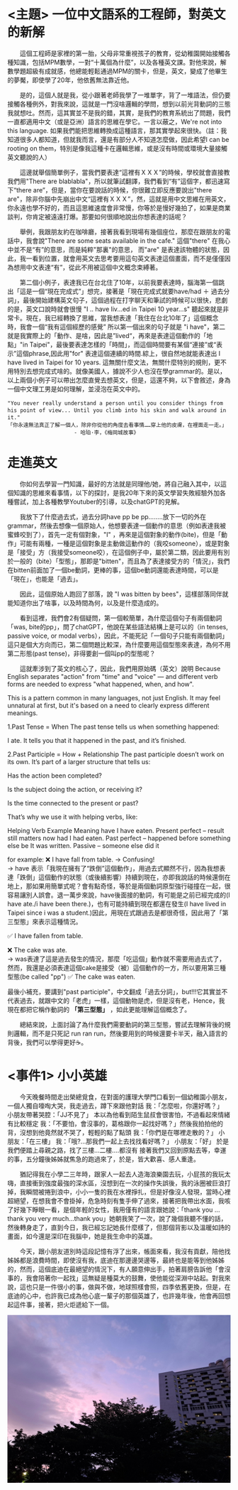 # <主題> 一位中文語系的工程師，對英文的新解
<p style="text-indent: 2em;">這個工程師是家裡的第一胎，父母非常重視孩子的教育，從幼稚園開始接觸各種知識，包括MPM數學，一對“十萬個為什麼”，以及各種英文課。對他來說，解數學題超級有成就感，他總能輕鬆通過MPM的關卡，但是，英文，變成了他畢生的夢魘，即使學了20年，他依舊無法靠近他。  

<p style="text-indent: 2em;">是的，這個人就是我，從小跟著老師我學了一堆單字，背了一堆語法，但仍要接觸各種例外，對我來說，這就是一門沒啥邏輯的學問，想到以前光背動詞的三態我就想吐。然而，這其實並不是我的錯，其實，是我們的教育系統出了問題，我們一直都適用中文（或是亞洲）語言的思維在學它。一言以蔽之，We're not into this language. 如果我們能把思維轉換成這種語言，那其實學起來很快。（註：我知道很多人都知道，但就我而言，還是有部分人不知道怎麼做，因此希望I can be rooting on them，特別是像我這種卡在邏輯思維，或是沒有時間或環境大量接觸英文聽說的人）  

<p style="text-indent: 2em;">這邊就舉個簡單例子，當我們要表達“這裡有ＸＸＸ”的時候，學校就會直接教我們用"There are blablabla"，所以就筆試翻譯，我們看到“有”這個字，都迅速寫下“there are”，但是，當你在要說話的時候，你很難立即反應要說出"there are"，除非你腦中先崩出中文“這裡有ＸＸＸ”，然，這就是用中文思維在用英文，你永遠也學不好的，而且這思維速度會非常慢，你等於是慢好幾拍了，如果是商業談判，你肯定被遠遠打爆。那要如何很順地說出你想表達的話呢？  

<p style="text-indent: 2em;">舉例，我跟朋友約在咖啡廳，接著我看到現場有幾個座位，那麼在跟朋友的電話中，我會說"There are some seats available in the cafe." 這個"there" 在我心中並不是“有”的意思，而是純粹"那裏"的意思，
而"are" 是表達該物體的狀態，因此，我一看到位置，就會用英文去思考要用這句英文表達這個畫面，而不是僅僅因為想用中文表達“有”，從此不用被這個中文概念束縛著。

<p style="text-indent: 2em;">第二個小例子，表達我已在台北住了10年，以前我要表達時，腦海第一個跳出「這是一個“現在完成式”」想完，接著是「現在完成式就要have/had ＋ 過去分詞」，最後開始建構英文句子，這個過程在打字聊天和筆試的時候可以很快，悲劇的是，英文口說時就會很慢 "I .. have liv...ed in Taipei 10 year...s" 聽起來就是非常卡。現在，我已經轉換了思維，當我想表達「我住在台北10年了」這個概念時，我會一個“我有這個經歷的感覺” 所以第一個出來的句子就是 "i have"，第二就是我實際上的「動作、是啥，因此是”lived“，再來是表達這個動作的「地點」"in Taipei"，最後要表達怎樣的「時間」，而這個時間要有某個“連接”或“表示”這個phrase,因此用"for" 表達這個連續的時間.綜上，很自然地就能表達出  
I have lived in Taipei for 10 years. 這無關什麼文法，無關什麼特別的規則，更不用特別去想完成式啥的。就像美國人，據說不少人也沒在學grammar的。是以，以上兩個小例子可以帶出怎麼直覺去想英文，但是，這還不夠，以下會敘述，身為一個中文理工男是如何理解，並浸泡在英文中的。  

    
    "You never really understand a person until you consider things from his point of view... Until you climb into his skin and walk around in it."
    「你永遠無法真正了解一個人，除非你從他的角度去看事情……穿上他的皮膚，在裡面走一走。」  
                         - 哈珀·李，《梅岡城故事》


# 走進英文  

<p style="text-indent: 2em;">你如何去學習一門知識，最好的方法就是同理他/她，將自己融入其中，以這個知識的思維來看事情，以下的探討，是我20年下來的英文學習失敗經驗外加各種嘗試，加上各種教學Youtuber的引導，以及chatGPT的見解。

<p style="text-indent: 2em;">我放下了什麼過去式，過去分詞have pp  be pp........放下一切的外在 grammar，然後去想像一個原始人，他想要表達一個動作的意思（例如表達我被蜜蜂咬到了），首先一定有個對象，"I" ，再來是這個對象的動作(bite)，但是「動作」可能有兩種，一種是這個對象是主動做這動作的（我咬someone），或是對象是「接受」方（我接受someone咬），在這個例子中，屬於第二類，因此要用有別於一般的（bite）「型態」，那即是"bitten"，而且為了表達接受方的「情況」，我們在bitten前面加了一個be動詞，更棒的事，這個be動詞還能表達時間，可以是「現在」，也能是「過去」。  

<p style="text-indent: 2em;">因此，這個原始人跑回了部落，說 "I was bitten by bees"，這樣部落同伴就能知道你出了啥事，以及時間為何，以及是什麼造成的。  

<p style="text-indent: 2em;">看到這裡，我們會2有個疑問，第一個較簡單，為什麼這個句子有兩個動詞「was, bite的pp」，問了chatGPT，他說在某些語法結構上是可以的（in tenses, passive voice, or modal verbs），因此，不能死記「一個句子只能有兩個動詞」這只是個大方向而已，第二個問題比較深，為什麼要用這個型態來表達，為何不用第二形態(past tense)，非得要創一個叫pp的型態呢？  

<p style="text-indent: 2em;">這就牽涉到了英文的核心了，因此，我們用原始碼（英文）說明  
Because English separates "action" from "time" and "voice" — and different verb forms are needed to express "what happened, when, and how".

This is a pattern common in many languages, not just English. It may feel unnatural at first, but it's based on a need to clearly express different meanings.

1.Past Tense = When
The past tense tells us when something happened:

I ate.
It tells you that it happened in the past, and it’s finished.

2.Past Participle = How + Relationship
The past participle doesn’t work on its own.
It’s part of a larger structure that tells us:

Has the action been completed?

Is the subject doing the action, or receiving it?

Is the time connected to the present or past?

That’s why we use it with helping verbs, like:

Helping Verb	Example	Meaning
have	I have eaten.	Present perfect – result still matters now
had	I had eaten.	Past perfect – happened before something else
be	It was written.	Passive – someone else did it  

for example:
❌ I have fall from table. → Confusing!  
→ have 表示「我現在擁有了“跌倒”這個動作」，用過去式顯然不行，因為我想表達「跌倒」這個動作的狀態（或後續影響）持續到現在，亦即我說話的時候還倒在地上，那如果用簡單式呢？會有點奇怪，等於是兩個動詞原型強行碰撞在一起，很容易讓別人誤會。退一萬步來說，have後面接的動詞，有可能是之前已經完成的(I have ate./i have been there.)，也有可能持續到現在都還在發生(I have lived in Taipei since i was a student.)因此，用現在式跟過去是都很奇怪，因此用了「第三型態」來表示這種情況。

✅ I have fallen from table.  

❌ The cake was ate.  
→ was表達了這是過去發生的情況，那麼「吃這個」動作就不需要用過去式了，然而，我還是必須表達這個cake是接受（被）這個動作的一方，所以要用第三種型態(be called "pp")
✅ The cake was eaten.  


最後小補充，要講到"past participle"，中文翻成「過去分詞」，but!!!它其實並不代表過去，就跟中文的「老虎」一樣，這個動物是虎，但是沒有老，Hence，我現在都把它稱作動詞的 **「第三型態」** ，如此更能理解這個概念了。  

<p style="text-indent: 2em;">總結來說，上面討論了為什麼我們需要動詞的第三型態，嘗試去理解背後的規則邏輯，而不是只死記 run ran run，然後要用到的時候還要卡半天，融入語言的背後，我們可以學得更好☕。


# <事件1> 小小英雄
<p style="text-indent: 2em;">今天晚餐時間走出榮總覓食，在對面的護理大學門口看到一個幼稚園小朋友，一個人獨自嚎啕大哭，我走過去，蹲下來跟他對話    
我：「怎麼啦，你還好嗎？」  
小朋友帶著哭腔：「JJ不見了」  
本以為他看到陌生鼠叔會很害怕，不過看起來情緒有比較穩定  
我：「不要怕，會沒事的，葛格跟你一起找好嗎？」然後我拍拍他的背，沒想到他竟然就不哭了，輕輕的點了點頭  
我：「你們是在哪裡走散的？」   
小朋友：「在三樓」  
我：「哦?...那我們一起上去找找看好嗎？」
小朋友：「好」
於是我們便踏上尋親之路，找了三樓...二樓....都沒有
接著我們又回到原點去等，幸運的事，五分鐘後姊姊就焦急的跑過來了，於是，皆大歡喜、感人重逢。  

<p style="text-indent: 2em;">猶記得我在小學二三年時，跟家人一起去人造海浪樂園去玩，小屁孩的我玩太嗨，直接衝到強度最強的深水區，沒想到在一次的操作失誤後，我的泳圈被巨浪打掉，我瞬間被捲到浪中，小小一隻的我在水裡掙扎，但是好像沒人發現，當時心裡超絕望，在想我會不會掛掉，危急時刻有隻手伸了過來，接著把我帶出水面，我咳了好幾下睜眼一看，是個年輕的女性，我用僅有的語言跟她說：「thank you ... thank you very much...thank you」她朝我笑了一次，說了幾個我聽不懂的話，然後轉身走了，直到今日，我已經忘記她長什麼樣了，但那個背影以及溫暖如詩的畫面，如今還是深印在我腦中，她是我生命中的英雄。  

<p style="text-indent: 2em;">今天，跟小朋友道別時這段記憶有浮了出來，帳面來看，我沒有貢獻，陪他找姊姊都是浪費時間，即使沒有我，底迪在那邊邊哭邊等，最終也是能等到他姊姊的，然而，這個底迪在最絕望的情況下，有人願意伸出手，拍著肩膀告訴他「會沒事的，我會陪著你一起找」這無疑是種莫大的鼓舞，使他能從深淵中站起。對我來說，這也只是一件很小的事，做與不做，地球照樣會照，四季依舊更換，但是，在底迪的心中，也許我已成為他心底一輩子的那個英雄了，也許幾年後，他會再回想起這件事，接著，把火炬遞給下一個。  

![Alt text](/images/littleHero.jpg)
